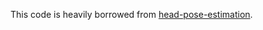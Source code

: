 This code is heavily borrowed from [head-pose-estimation](https://github.com/yinguobing/head-pose-estimation).
